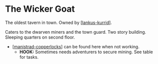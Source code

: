 # The Wicker Goat

The oldest tavern in town. Owned by [[lankus-kurrid]].

Caters to the dwarven miners and the town guard. Two story building. Sleeping quarters on second floor.

- [[manistrad-copperlocks]] can be found here when not working.
  - **HOOK:** Sometimes needs adventurers to secure mining. See table for tasks.

[//begin]: # "Autogenerated link references for markdown compatibility"
[lankus-kurrid]: lankus-kurrid "Lankus Kurrid"
[manistrad-copperlocks]: manistrad-copperlocks "Manistrad Copperlocks"
[//end]: # "Autogenerated link references"